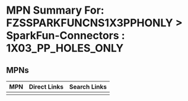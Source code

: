 



# MPN Summary For: FZSSPARKFUNCNS1X3PPHONLY > SparkFun-Connectors : 1X03_PP_HOLES_ONLY

## MPNs
  

|MPN|Direct Links|Search Links|
| :--- | :--- | :--- |
||||
